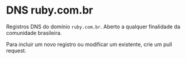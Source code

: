 # DNS ruby.com.br

Registros DNS do domínio `ruby.com.br`. Aberto a qualquer finalidade da comunidade brasileira.

Para incluir um novo registro ou modificar um existente, crie um pull request.
